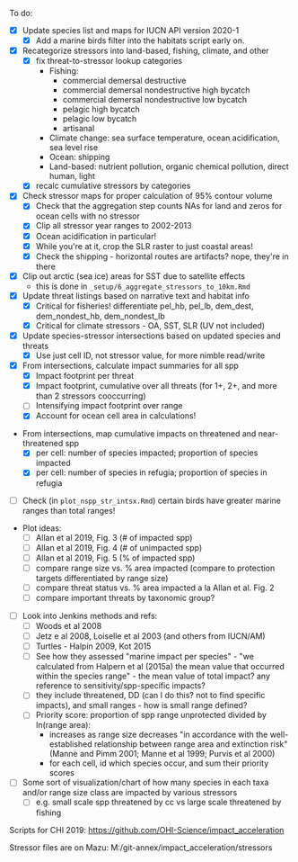 To do:

* [X] Update species list and maps for IUCN API version 2020-1
    * [X] Add a marine birds filter into the habitats script early on.
* [X] Recategorize stressors into land-based, fishing, climate, and other
    * [X] fix threat-to-stressor lookup categories
        * Fishing: 
            * commercial demersal destructive
            * commercial demersal nondestructive high bycatch
            * commercial demersal nondestructive low bycatch
            * pelagic high bycatch
            * pelagic low bycatch
            * artisanal
        * Climate change: sea surface temperature, ocean acidification, sea level rise
        * Ocean: shipping
        * Land-based: nutrient pollution, organic chemical pollution, direct human, light
    * [X] recalc cumulative stressors by categories
* [X] Check stressor maps for proper calculation of 95% contour volume
    * [X] Check that the aggregation step counts NAs for land and zeros for ocean cells with no stressor
    * [X] Clip all stressor year ranges to 2002-2013
    * [X] Ocean acidification in particular!
    * [X] While you're at it, crop the SLR raster to just coastal areas!
    * [X] Check the shipping - horizontal routes are artifacts? nope, they're in there
* [X] Clip out arctic (sea ice) areas for SST due to satellite effects
    * this is done in `_setup/6_aggregate_stressors_to_10km.Rmd`
* [X] Update threat listings based on narrative text and habitat info
    * [X] Critical for fisheries! differentiate pel_hb, pel_lb, dem_dest, dem_nondest_hb, dem_nondest_lb
    * [X] Critical for climate stressors - OA, SST, SLR (UV not included)
* [x] Update species-stressor intersections based on updated species and threats
    * [x] Use just cell ID, not stressor value, for more nimble read/write
* [X] From intersections, calculate impact summaries for all spp
    * [X] Impact footprint per threat
    * [X] Impact footprint, cumulative over all threats (for 1+, 2+, and more than 2 stressors cooccurring)
    * [ ] Intensifying impact footprint over range
    * [X] Account for ocean cell area in calculations!
* From intersections, map cumulative impacts on threatened and near-threatened spp
    * [X] per cell: number of species impacted; proportion of species impacted
    * [X] per cell: number of species in refugia; proportion of species in refugia
* [ ] Check (in `plot_nspp_str_intsx.Rmd`) certain birds have greater marine ranges than total ranges!
* Plot ideas:
    * [ ] Allan et al 2019, Fig. 3 (# of impacted spp)
    * [ ] Allan et al 2019, Fig. 4 (# of unimpacted spp) 
    * [ ] Allan et al 2019, Fig. 5 (% of impacted spp)
    * [ ] compare range size vs. % area impacted (compare to protection targets differentiated by range size)
    * [ ] compare threat status vs. % area impacted a la Allan et al. Fig. 2
    * [ ] compare important threats by taxonomic group?
* [ ] Look into Jenkins methods and refs:
    * [ ] Woods et al 2008
    * [ ] Jetz e al 2008, Loiselle et al 2003 (and others from IUCN/AM)
    * [ ] Turtles - Halpin 2009, Kot 2015
    * [ ] See how they assessed "marine impact per species" - "we calculated from Halpern et al (2015a) the mean value that occurred within the species range" - the mean value of total impact? any reference to sensitivity/spp-specific impacts?
    * [ ] they include threatened, DD (can I do this? not to find specific impacts), and small ranges - how is small range defined?
    * [ ] Priority score: proportion of spp range unprotected divided by ln(range area):
        * increases as range size decreases "in accordance with the well-established relationship between range area and extinction risk" (Manne and Pimm 2001; Manne et al 1999; Purvis et al 2000)
        * for each cell, id which species occur, and sum their priority scores
* [ ] Some sort of visualization/chart of how many species in each taxa and/or range size class are impacted by various stressors 
    * [ ] e.g. small scale spp threatened by cc vs large scale threatened by fishing

Scripts for CHI 2019: https://github.com/OHI-Science/impact_acceleration

Stressor files are on Mazu: M:/git-annex/impact_acceleration/stressors
